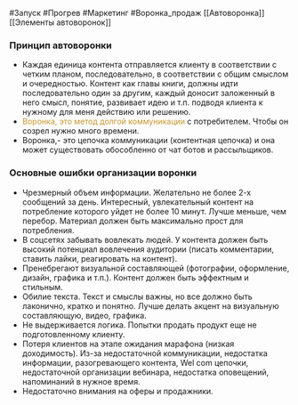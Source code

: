 #Запуск #Прогрев #Маркетинг #Воронка_продаж
[[Автоворонка]]
[[Элементы автоворонок]]

### Принцип автоворонки
- Каждая единица контента отправляется клиенту в соответствии с четким планом, последовательно, в соответствии с общим смыслом и очередностью.
Контент как главы книги, должны идти последовательно один за другим, каждый доносит заложенный в него смысл, понятие, развивает идею и т.п. подводя клиента к нужному для меня действию или решению.
- <span style='color:#c7952b'>Воронка, это метод долгой коммуникации</span> с потребителем. Чтобы он созрел нужно много времени.
- Воронка,- это цепочка коммуникации (контентная цепочка) и она может существовать обособленно от чат ботов и рассыльщиков.

### Основные ошибки организации воронки
- Чрезмерный объем информации. Желательно не более 2-х сообщений за день. Интересный, увлекательный контент на потребление которого уйдет не более 10 минут. Лучше меньше, чем перебор. Материал должен быть максимально прост для потребления.
- В соцсетях забывать вовлекать людей. У контента должен быть высокий потенциал вовлечения аудитории (писать комментарии, ставить лайки, реагировать на контент).
- Пренебрегают визуальной составляющей (фотографии, оформление, дизайн, графика и т.п.). Контент должен быть эффектным и стильным.
- Обилие текста. Текст и смыслы важны, но все должно быть лаконично, кратко и понятно. Лучше делать акцент на визуальную составляющую, видео, графика.
- Не выдерживается логика. Попытки продать продукт еще не подготовленному клиенту.
- Потеря клиентов на этапе ожидания марафона (низкая доходимость). Из-за недостаточной коммуникации, недостатка информации, разогревающего контента, Wel com цепочки, недостаточной организации вебинара, недостатка оповещений, напоминаний в нужное время.
- Недостаточно внимания на оферы и продажники.
